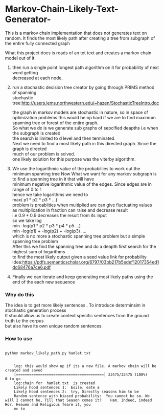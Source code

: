 # Markov-Chain-Likely-Text-Generator-
This is a markov chain implementation that does not generates text on random. It finds the most likely path after creating a tree from subgraph of the entire fully connected graph

What this project does is reads of an txt text and creates a markov chain model out of it

1.  then run a single point longest path algorithm on it for probability of next word getting  
    decreased at each node.

2.  run a stochastic decision tree creator by going through PRIMS method of spanning   
    stochastic tree:http://users.iems.northwestern.edu/~hazen/StochasticTreeIntro.doc  
    
    the graph in markov models are stochastic in nature, so in space of optimization problems
    this would be np hard if we are to find maximum spanning tree or forest of the entire graph.  
    So what we do is we generate sub graphs of sepcified deapths i.e when the subgraph is created  
    the search is limited to d level and then terminated.  
    Next we need to find a most likely path in this directed graph. Since the graph is directed  
    much of our problem is solved.  
    one likely solution for this purpose was the viterby algorithm. 

3.  We use the logarithmic value of the probabiliies to work out the minimum spanning tree
    Now What we want for any markov subgraph is to find a spanning tree in it that will have  
    minimum negative logarithmic value of the edges. Since edges are in range of 0 to 1  
    hence we take logarithms
        we need to   
                    max( p1 * p2 * p3 * ...)  
                    problem is proablities when multiplied are can give fluctuating values    
                    as multiplication in fraction can raise and decrease result  
                    i.e 0.9 * 0.9 decreases the result from its input  
                    so we take log  
                    min -log(p1 * p2 * p3 * p4 * p5 ...)  
                    min -log(p1) + -log(p2) + -log(p3) ....  
                    which is no more a stochastic spanning tree problem but a simple spanning tree problem  
    After this we find the spanning tree and do a deapth first search for the highest sum of logarithms   
    to find the most likely output  given a seed value
    link for probability idea:https://pdfs.semanticscholar.org/6797/03bb217b5edef12017354ed1dc68476a7ce6.pdf  

4. Finally we can iterate and keep generating most likely paths using the end of the each new sequence  

### Why do this  
The idea is to get more likely sentences . To introduce determinsim in stochastic generation process  
It should allow us to create context specific sentences from the ground truth i.e the corpus  
but also have its own unique random sentences.

### How to use

```python

python markov_likely_path.py hamlet.txt

```


```shell

    log: this would show up if its a new file. A markov chain will be created and saved
    [========================================] 33475/33475 (100%)     0 to go
    log:chain for  hamlet.txt  is created
    Likely hood sentences 1:  Esile, eate a
    Likely hood sentences 2:  try, Directly seasons him to be
    Random sentence with biased probability:  You cannot be so. We will I cannot be, Till that Season comes it?    Ham. Indeed, indeed  Hor. Heauen and Religious feare it, you
    me to
```
